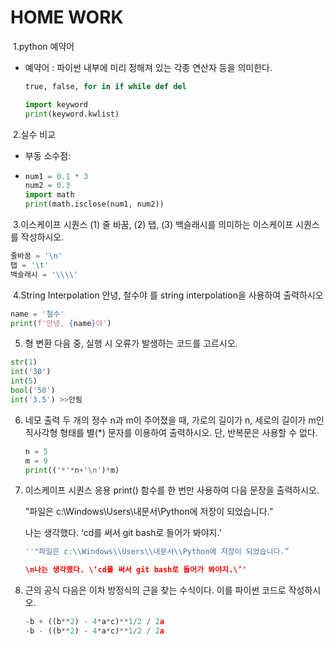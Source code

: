# HOME WORK

​	1.python 예약어

  - 예약어 : 파이썬 내부에 미리 정해져 있는 각종 연산자 등을 의미한다.

    ``` python
    true, false, for in if while def del
    
    import keyword
    print(keyword.kwlist)
    ```

​	2.실수 비교

 - 부동 소수점:

 - ```python
   num1 = 0.1 * 3
   num2 = 0.3
   import math
   print(math.isclose(num1, num2))
   ```

   

​	3.이스케이프 시퀀스 (1) 줄 바꿈, (2) 탭, (3) 백슬래시를 의미하는 이스케이프 시퀀스를 작성하시오.

```python
줄바꿈 = '\n'
탭 = '\t'
백슬래시 = '\\\\'
```



​	4.String Interpolation 안녕, 철수야 를 string interpolation을 사용하여 출력하시오

```python
name = '철수'
print(f'안녕, {name}야')
```

5. 형 변환 다음 중, 실행 시 오류가 발생하는 코드를 고르시오.

```py
str(1)
int('30')
int(5)
bool('50')
int('3.5') >>안됨
```

6. 네모 출력 두 개의 정수 n과 m이 주어졌을 때, 가로의 길이가 n, 세로의 길이가 m인 직사각형 형태를 별(*) 문자를 이용하여 출력하시오. 단, 반복문은 사용할 수 없다.

   ``` python
   n = 5
   m = 9
   print(('*'*n+'\n')*m)
   ```

   

7. 이스케이프 시퀀스 응용 print() 함수를 한 번만 사용하여 다음 문장을 출력하시오.

   "파일은 c:\Windows\Users\내문서\Python에 저장이 되었습니다.” 

   나는 생각했다. ‘cd를 써서 git bash로 들어가 봐야지.’

   ```python
   ''"파일은 c:\\Windows\\Users\\내문서\\Python에 저장이 되었습니다.” 
   
   \n나는 생각했다. \‘cd를 써서 git bash로 들어가 봐야지.\’'
   ```

   

8. 근의 공식 다음은 이차 방정식의 근을 찾는 수식이다. 이를 파이썬 코드로 작성하시오.

   ```python
   -b + ((b**2) - 4*a*c)**1/2 / 2a
   -b - ((b**2) - 4*a*c)**1/2 / 2a
   ```

   